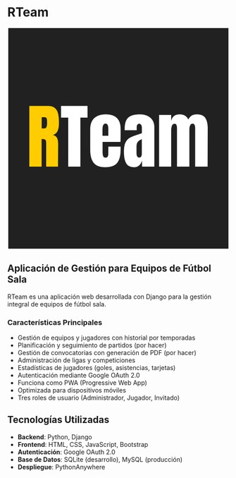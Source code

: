 # RTeam

<div align="center"><img src="https://github.com/rubenalsasua/RTeam/blob/main/static/icons/RTeam.png"></div>

## Aplicación de Gestión para Equipos de Fútbol Sala

RTeam es una aplicación web desarrollada con Django para la gestión integral de equipos de fútbol sala.

### Características Principales
- Gestión de equipos y jugadores con historial por temporadas
- Planificación y seguimiento de partidos (por hacer)
- Gestión de convocatorias con generación de PDF (por hacer)
- Administración de ligas y competiciones
- Estadísticas de jugadores (goles, asistencias, tarjetas)
- Autenticación mediante Google OAuth 2.0
- Funciona como PWA (Progressive Web App)
- Optimizada para dispositivos móviles
- Tres roles de usuario (Administrador, Jugador, Invitado)

## Tecnologías Utilizadas

- **Backend**: Python, Django
- **Frontend**: HTML, CSS, JavaScript, Bootstrap
- **Autenticación**: Google OAuth 2.0
- **Base de Datos**: SQLite (desarrollo), MySQL (producción)
- **Despliegue**: PythonAnywhere